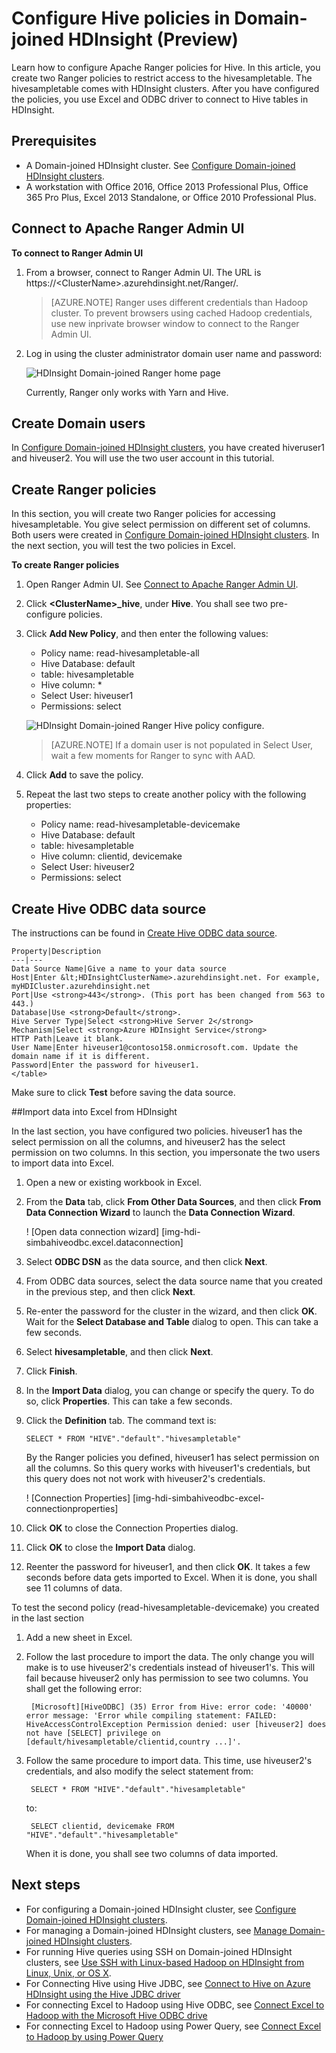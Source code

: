 <properties
    pageTitle="Configure Hive policies in Domain-joined HDInsight | Microsoft Azure"
    description="Learn ...."
    services="hdinsight"
    documentationCenter=""
    authors="saurinsh"
    manager="jhubbard"
    editor="cgronlun"
    tags="azure-portal"/>

<tags
    ms.service="hdinsight"
    ms.devlang="na"
    ms.topic="hero-article"
    ms.tgt_pltfrm="na"
    ms.workload="big-data"
    ms.date="10/25/2016"
    ms.author="saurinsh"/>

# <a name="configure-hive-policies-in-domain-joined-hdinsight-preview"></a>Configure Hive policies in Domain-joined HDInsight (Preview)

Learn how to configure Apache Ranger policies for Hive. In this article, you create two Ranger policies to restrict access to the hivesampletable. The hivesampletable comes with HDInsight clusters. After you have configured the policies, you use Excel and ODBC driver to connect to Hive tables in HDInsight.


## <a name="prerequisites"></a>Prerequisites

- A Domain-joined HDInsight cluster. See [Configure Domain-joined HDInsight clusters](hdinsight-domain-joined-configure.md).
- A workstation with Office 2016, Office 2013 Professional Plus, Office 365 Pro Plus, Excel 2013 Standalone, or Office 2010 Professional Plus.


## <a name="connect-to-apache-ranger-admin-ui"></a>Connect to Apache Ranger Admin UI

**To connect to Ranger Admin UI**

1. From a browser, connect to Ranger Admin UI. The URL is https://&lt;ClusterName>.azurehdinsight.net/Ranger/. 

    >[AZURE.NOTE] Ranger uses different credentials than Hadoop cluster. To prevent browsers using cached Hadoop credentials, use new inprivate browser window to connect to the Ranger Admin UI.
4. Log in using the cluster administrator domain user name and password:

    ![HDInsight Domain-joined Ranger home page](./media/hdinsight-domain-joined-run-hive/hdinsight-domain-joined-ranger-home-page.png)

    Currently, Ranger only works with Yarn and Hive.

## <a name="create-domain-users"></a>Create Domain users

In [Configure Domain-joined HDInsight clusters](hdinsight-domain-joined-configure.md#create-and-configure-azure-ad-ds-for-your-azure-ad), you have created hiveruser1 and hiveuser2. You will use the two user account in this tutorial.

## <a name="create-ranger-policies"></a>Create Ranger policies

In this section, you will create two Ranger policies for accessing hivesampletable. You give select permission on different set of columns. Both users were created in [Configure Domain-joined HDInsight clusters](hdinsight-domain-joined-configure.md#create-and-configure-azure-ad-ds-for-your-azure-ad).  In the next section, you will test the two policies in Excel.

**To create Ranger policies**

1. Open Ranger Admin UI. See [Connect to Apache Ranger Admin UI](#connect-to-apache-ranager-admin-ui).
2. Click **&lt;ClusterName>_hive**, under **Hive**. You shall see two pre-configure policies.
3. Click **Add New Policy**, and then enter the following values:

    - Policy name: read-hivesampletable-all
    - Hive Database: default
    - table: hivesampletable
    - Hive column: *
    - Select User: hiveuser1
    - Permissions: select

    ![HDInsight Domain-joined Ranger Hive policy configure](./media/hdinsight-domain-joined-run-hive/hdinsight-domain-joined-configure-ranger-policy.png).

    >[AZURE.NOTE] If a domain user is not populated in Select User, wait a few moments for Ranger to sync with AAD.

4. Click **Add** to save the policy.
5. Repeat the last two steps to create another policy with the following properties:

    - Policy name: read-hivesampletable-devicemake
    - Hive Database: default
    - table: hivesampletable
    - Hive column: clientid, devicemake
    - Select User: hiveuser2
    - Permissions: select

## <a name="create-hive-odbc-data-source"></a>Create Hive ODBC data source

The instructions can be found in [Create Hive ODBC data source](hdinsight-connect-excel-hive-odbc-driver.md).  

    Property|Description
    ---|---
    Data Source Name|Give a name to your data source
    Host|Enter &lt;HDInsightClusterName>.azurehdinsight.net. For example, myHDICluster.azurehdinsight.net
    Port|Use <strong>443</strong>. (This port has been changed from 563 to 443.)
    Database|Use <strong>Default</strong>.
    Hive Server Type|Select <strong>Hive Server 2</strong>
    Mechanism|Select <strong>Azure HDInsight Service</strong>
    HTTP Path|Leave it blank.
    User Name|Enter hiveuser1@contoso158.onmicrosoft.com. Update the domain name if it is different.
    Password|Enter the password for hiveuser1.
    </table>

Make sure to click **Test** before saving the data source.


##<a name="import-data-into-excel-from-hdinsight"></a>Import data into Excel from HDInsight

In the last section, you have configured two policies.  hiveuser1 has the select permission on all the columns, and hiveuser2 has the select permission on two columns. In this section, you impersonate the two users to import data into Excel.


1. Open a new or existing workbook in Excel.
2. From the **Data** tab, click **From Other Data Sources**, and then click **From Data Connection Wizard** to launch the **Data Connection Wizard**.

    ! [Open data connection wizard] [img-hdi-simbahiveodbc.excel.dataconnection]

3. Select **ODBC DSN** as the data source, and then click **Next**.
4. From ODBC data sources, select the data source name that you created in the previous step, and then  click **Next**.
5. Re-enter the password for the cluster in the wizard, and then click **OK**. Wait for the **Select Database and Table** dialog to open. This can take a few seconds.
8. Select **hivesampletable**, and then click **Next**. 
8. Click **Finish**.
9. In the **Import Data** dialog, you can change or specify the query. To do so, click **Properties**. This can take a few seconds. 
10. Click the **Definition** tab. The command text is:

        SELECT * FROM "HIVE"."default"."hivesampletable"

    By the Ranger policies you defined,  hiveuser1 has select permission on all the columns.  So this query works with hiveuser1's credentials, but this query does not not work with hiveuser2's credentials.

    ! [Connection Properties] [img-hdi-simbahiveodbc-excel-connectionproperties]

11. Click **OK** to close the Connection Properties dialog.
12. Click **OK** to close the **Import Data** dialog.  
13. Reenter the password for hiveuser1, and then click **OK**. It takes a few seconds before data gets imported to Excel. When it is done, you shall see 11 columns of data.

To test the second policy (read-hivesampletable-devicemake) you created in the last section

1. Add a new sheet in Excel.
2. Follow the last procedure to import the data.  The only change you will make is to use hiveuser2's credentials instead of hiveuser1's. This will fail because hiveuser2 only has permission to see two columns. You shall get the following error:

        [Microsoft][HiveODBC] (35) Error from Hive: error code: '40000' error message: 'Error while compiling statement: FAILED: HiveAccessControlException Permission denied: user [hiveuser2] does not have [SELECT] privilege on [default/hivesampletable/clientid,country ...]'.

3. Follow the same procedure to import data. This time, use hiveuser2's credentials, and also modify the select statement from:

        SELECT * FROM "HIVE"."default"."hivesampletable"

    to:

        SELECT clientid, devicemake FROM "HIVE"."default"."hivesampletable"

    When it is done, you shall see two columns of data imported.

## <a name="next-steps"></a>Next steps

- For configuring a Domain-joined HDInsight cluster, see [Configure Domain-joined HDInsight clusters](hdinsight-domain-joined-configure.md).
- For managing a Domain-joined HDInsight clusters, see [Manage Domain-joined HDInsight clusters](hdinsight-domain-joined-manage.md).
- For running Hive queries using SSH on Domain-joined HDInsight clusters, see [Use SSH with Linux-based Hadoop on HDInsight from Linux, Unix, or OS X](hdinsight-hadoop-linux-use-ssh-unix.md#connect-to-a-domain-joined-hdinsight-cluster).
- For Connecting Hive using Hive JDBC, see [Connect to Hive on Azure HDInsight using the Hive JDBC driver](hdinsight-connect-hive-jdbc-driver.md)
- For connecting Excel to Hadoop using Hive ODBC, see [Connect Excel to Hadoop with the Microsoft Hive ODBC drive](hdinsight-connect-excel-hive-odbc-driver.md)
- For connecting Excel to Hadoop using Power Query, see [Connect Excel to Hadoop by using Power Query](hdinsight-connect-excel-power-query.md)